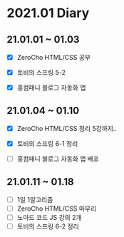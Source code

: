 2021.01 Diary
=================

## 21.01.01 ~ 01.03

- [x] ZeroCho HTML/CSS 공부
- [x] 토비의 스프링 5-2
- [x] 홍컴패니 블로그 자동화 앱


## 21.01.04 ~ 01.10

- [x] ZeroCho HTML/CSS 정리 5강까지..
- [x] 토비의 스프링 6-1 정리
- [ ] 홍컴패니 블로그 자동화 앱 배포


## 21.01.11 ~ 01.18

- [ ] 1일 1알고리즘
- [ ] ZeroCho HTML/CSS 마무리
- [ ] 노마드 코드 JS 강의 2개
- [ ] 토비의 스프링 6-2 정리